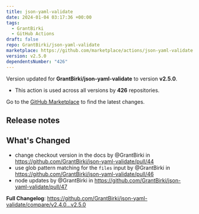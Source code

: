 ```yaml
---
title: json-yaml-validate
date: 2024-01-04 03:17:36 +00:00
tags:
  - GrantBirki
  - GitHub Actions
draft: false
repo: GrantBirki/json-yaml-validate
marketplace: https://github.com/marketplace/actions/json-yaml-validate
version: v2.5.0
dependentsNumber: "426"
---
```



Version updated for **GrantBirki/json-yaml-validate** to version **v2.5.0**.
- This action is used across all versions by **426** repositories.

Go to the [GitHub Marketplace](https://github.com/marketplace/actions/json-yaml-validate) to find the latest changes.

## Release notes

## What's Changed
* change checkout version in the docs by @GrantBirki in https://github.com/GrantBirki/json-yaml-validate/pull/44
* use glob pattern matching for the `files` input by @GrantBirki in https://github.com/GrantBirki/json-yaml-validate/pull/46
* node updates by @GrantBirki in https://github.com/GrantBirki/json-yaml-validate/pull/47


**Full Changelog**: https://github.com/GrantBirki/json-yaml-validate/compare/v2.4.0...v2.5.0
